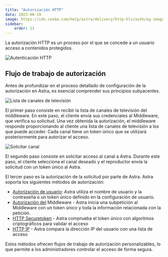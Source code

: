 ```yaml
---
title: "Autorización HTTP"
data: 2023-06-19
image: https://cdn.cesbo.com/help/astra/delivery/http-hls/auth/og-image.png
sidebar:
    order: 13
---
```


La autorización HTTP es un proceso por el que se concede a un usuario acceso a contenidos protegidos.

![Autenticación HTTP](https://cdn.cesbo.com/help/astra/delivery/http-hls/auth/diagram.svg)

## Flujo de trabajo de autorización[](/es/astra/delivery/auth#authorization-workflow)

Antes de profundizar en el proceso detallado de configuración de la autorización en Astra, es esencial comprender sus principios subyacentes.

![Lista de canales de televisión](https://cdn.cesbo.com/help/astra/delivery/http-hls/auth/step-1.svg)

El primer paso consiste en recibir la lista de canales de televisión del middleware. En este paso, el cliente envía sus credenciales al Middleware, que verifica su solicitud. Una vez obtenida la autorización, el middleware responde proporcionando al cliente una lista de canales de televisión a los que puede acceder. Cada canal tiene un token único que se utilizará posteriormente para autorizar el acceso.

![Solicitar canal](https://cdn.cesbo.com/help/astra/delivery/http-hls/auth/step-2.svg)

El segundo paso consiste en solicitar acceso al canal a Astra. Durante este paso, el cliente selecciona el canal deseado y el reproductor envía la solicitud con un token único al Astra.

El tercer paso es la autorización de la solicitud por parte de Astra. Astra soporta los siguientes métodos de autorización:

- [Autorización de usuario](/es/astra/delivery/http-hls-auth/user): Astra utiliza el nombre de usuario y la contraseña o un token único definido en la configuración de usuario.
- [Autorización del](/es/astra/delivery/middleware) Middleware - Astra inicia una subpetición al Middleware con un token único y toda la información relacionada con la petición.
- [HTTP Securetoken](/es/astra/delivery/securetoken) - Astra comprueba el token único con algoritmos criptográficos para validar el acceso
- [HTTP IP](/es/astra/delivery/http-hls-auth/ip) - Astra compara la dirección IP del usuario con una lista de acceso

Estos métodos ofrecen flujos de trabajo de autorización personalizables, lo que permite a los administradores controlar el acceso de forma segura.
